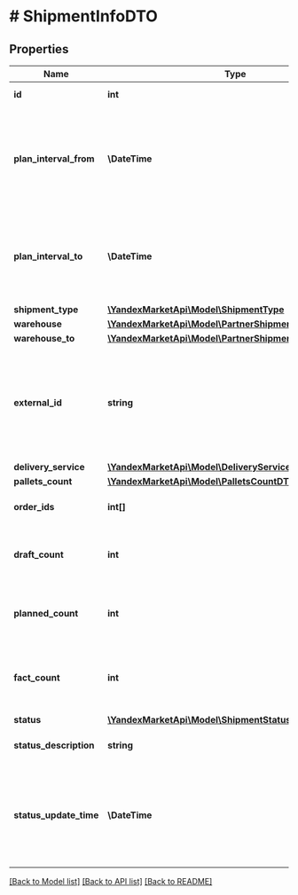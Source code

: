 # # ShipmentInfoDTO

## Properties

Name | Type | Description | Notes
------------ | ------------- | ------------- | -------------
**id** | **int** | Идентификатор отгрузки. |
**plan_interval_from** | **\DateTime** | Начало планового интервала отгрузки.  Формат даты: ISO 8601 со смещением относительно UTC. |
**plan_interval_to** | **\DateTime** | Конец планового интервала отгрузки.  Формат даты: ISO 8601 со смещением относительно UTC. |
**shipment_type** | [**\YandexMarketApi\Model\ShipmentType**](ShipmentType.md) |  | [optional]
**warehouse** | [**\YandexMarketApi\Model\PartnerShipmentWarehouseDTO**](PartnerShipmentWarehouseDTO.md) |  | [optional]
**warehouse_to** | [**\YandexMarketApi\Model\PartnerShipmentWarehouseDTO**](PartnerShipmentWarehouseDTO.md) |  | [optional]
**external_id** | **string** | Идентификатор отгрузки в вашей системе. Если вы еще не передавали идентификатор, вернется идентификатор из параметра &#x60;id&#x60;. | [optional]
**delivery_service** | [**\YandexMarketApi\Model\DeliveryServiceDTO**](DeliveryServiceDTO.md) |  | [optional]
**pallets_count** | [**\YandexMarketApi\Model\PalletsCountDTO**](PalletsCountDTO.md) |  | [optional]
**order_ids** | **int[]** | Идентификаторы заказов в отгрузке. |
**draft_count** | **int** | Количество заказов, которое Маркет запланировал к отгрузке. |
**planned_count** | **int** | Количество заказов, которое Маркет подтвердил к отгрузке. |
**fact_count** | **int** | Количество заказов, принятых в сортировочном центре или пункте приема. |
**status** | [**\YandexMarketApi\Model\ShipmentStatusType**](ShipmentStatusType.md) |  | [optional]
**status_description** | **string** | Описание статуса отгрузки. | [optional]
**status_update_time** | **\DateTime** | Время последнего изменения статуса отгрузки  Формат даты: ISO 8601 со смещением относительно UTC. | [optional]

[[Back to Model list]](../../README.md#models) [[Back to API list]](../../README.md#endpoints) [[Back to README]](../../README.md)
